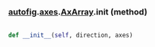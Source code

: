 ### [autofig](autofig.md).[axes](autofig.axes.md).[AxArray](autofig.axes.AxArray.md).__init__ (method)


```py

def __init__(self, direction, axes)

```


